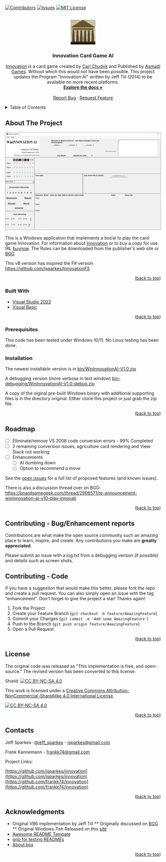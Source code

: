 <div id="top"></div>
<!--
*** Thanks for checking out the Best-README-Template. If you have a suggestion
*** that would make this better, please fork the repo and create a pull request
*** or simply open an issue with the tag "enhancement".
*** Don't forget to give the project a star!
*** Thanks again! Now go create something AMAZING! :D
-->



<!-- PROJECT SHIELDS -->
<!--
*** I'm using markdown "reference style" links for readability.
*** Reference links are enclosed in brackets [ ] instead of parentheses ( ).
*** See the bottom of this document for the declaration of the reference variables
*** for contributors-url, forks-url, etc. This is an optional, concise syntax you may use.
*** https://www.markdownguide.org/basic-syntax/#reference-style-links
-->
[![Contributors][contributors-shield]][contributors-url]
[![Issues][issues-shield]][issues-url]
[![MIT License][license-shield]][license-url]



<!-- PROJECT LOGO -->
<br />
<div align="center">
  <a href="https://github.com/frankk74/innovation">
    <img src="images/icon.png" alt="Logo" width="80" height="80">
  </a>

<h3 align="center">Innovation Card Game AI</h3>

  <p align="center">
    <a href="https://boardgamegeek.com/boardgame/63888/innovation">Innovation</a> is a card game created by <a href="https://boardgamegeek.com/boardgamedesigner/6001/carl-chudyk">Carl Chudyk</a>  and Published by <a href="https://asmadigames.com/">Asmadi Games</a>. Without which this would not have been possible. This project updates the Program "Innovation AI" written by Jeff Till (2014) to be available on more recent platforms.
    <br />
    <a href="https://github.com/frankk74/innovation"><strong>Explore the docs »</strong></a>
    <br />
    <br />
    <a href="https://github.com/frankk74/innovation/issues">Report Bug</a>
    ·
    <a href="https://github.com/frankk74/innovation/issues">Request Feature</a>
  </p>
</div>



<!-- TABLE OF CONTENTS -->
<details>
  <summary>Table of Contents</summary>
  <ol>
    <li>
      <a href="#about-the-project">About The Project</a>
      <ul>
        <li><a href="#built-with">Built With</a></li>
      </ul>
    </li>
    <li>
      <a href="#getting-started">Getting Started</a>
      <ul>
        <li><a href="#prerequisites">Prerequisites</a></li>
        <li><a href="#installation">Installation</a></li>
      </ul>
    </li>
    <li><a href="#usage">Usage</a></li>
    <li><a href="#roadmap">Roadmap</a></li>
    <li><a href="#contributing">Contributing</a></li>
    <li><a href="#license">License</a></li>
    <li><a href="#contact">Contact</a></li>
    <li><a href="#acknowledgments">Acknowledgments</a></li>
  </ol>
</details>


<!-- ABOUT THE PROJECT -->
## About The Project

[![Product Name Screen Shot][product-screenshot]](https://example.com)

This is a Windows application that implements a bot/ai to play the card game Innovation. For information about [Innovation](https://boardgamegeek.com/boardgame/63888/innovation) or to buy a copy for use IRL [buynow](https://asmadigames.com/buy-games.php).
The Rules can be downloaded from the publisher's web site or [BGG](https://boardgamegeek.com/file/download_redirect/a61f827ce4f5cbbe406b61adb27621a00abd1b73db09defd/InnoV3rules_spreads.pdf)

This vB version has inspired the F# version https://github.com/jsparkes/InnovationFS

<p align="right">(<a href="#top">back to top</a>)</p>

### Built With

* [Visual Studio 2022](https://en.wikipedia.org/wiki/Microsoft_Visual_Studio)
* [Visual Basic](https://en.wikipedia.org/wiki/Visual_Basic_.NET)

<p align="right">(<a href="#top">back to top</a>)</p>

<!-- GETTING STARTED -->

### Prerequisites

This code has been tested under Windows 10/11. No Linux testing has been done.

### Installation

The newest installable version is in  [bin/WinInnovationAI-V1.0.zip](https://github.com/frankk74/innovation/blob/master/bin/WinInnovationAI-V1.0.zip)

A debugging version (more verbose in text window) [bin-debugging/WinInnovationAI-V1.0-debug.zip](https://github.com/frankk74/innovation/raw/master/bin-debug/WinInnovationAI-V1.0-debug.zip)

A copy of the oiginal pre-built Windows binary with additional supporting files is in the directory original. Either clone this project
 or just grab the zip file.

<p align="right">(<a href="#top">back to top</a>)</p>


<!-- ROADMAP -->
## Roadmap

- [ ] Eliminate/remove VS 2008 code conversion errors - 99% Completed
- [ ] 2 remaining conversion issues, agriculture card rendering and View Stack not working
- [ ] Enhancements
    - [ ] AI dumbing down
    - [ ] Option to recommend a move

See the [open issues](https://github.com/jsparkes/innovation/issues) for a full list of proposed features (and known issues).

There is also a discussion thread over on BGG: https://boardgamegeek.com/thread/2906571/re-announcement-wininnovation-ai-v10-play-innovati

<p align="right">(<a href="#top">back to top</a>)</p>

<!-- CONTRIBUTING -->
## Contributing - Bug/Enhancement reports

Contributions are what make the open source community such an amazing place to learn, inspire, and create. Any contributions you make are **greatly appreciated**.

Please submit an issue with a log.txt from a debugging verison (if possible) and details such as screen shots.

## Contributing - Code

If you have a suggestion that would make this better, please fork the repo and create a pull request. You can also simply open an issue with the tag "enhancement".
Don't forget to give the project a star! Thanks again!

1. Fork the Project
2. Create your Feature Branch (`git checkout -b feature/AmazingFeature`)
3. Commit your Changes (`git commit -m 'Add some AmazingFeature'`)
4. Push to the Branch (`git push origin feature/AmazingFeature`)
5. Open a Pull Request

<p align="right">(<a href="#top">back to top</a>)</p>

<!-- LICENSE -->
## License

The original code was released as "This implementation is free, and open-source."
The revised version has been converted to this license.

Shield: [![CC BY-NC-SA 4.0][cc-by-nc-sa-shield]][cc-by-nc-sa]

This work is licensed under a
[Creative Commons Attribution-NonCommercial-ShareAlike 4.0 International License][cc-by-nc-sa].

[![CC BY-NC-SA 4.0][cc-by-nc-sa-image]][cc-by-nc-sa]

[cc-by-nc-sa]: http://creativecommons.org/licenses/by-nc-sa/4.0/
[cc-by-nc-sa-image]: https://licensebuttons.net/l/by-nc-sa/4.0/88x31.png
[cc-by-nc-sa-shield]: https://img.shields.io/badge/License-CC%20BY--NC--SA%204.0-lightgrey.svg

<p align="right">(<a href="#top">back to top</a>)</p>

<!-- CONTACT -->
## Contacts

Jeff Sparkes- [@jeff_sparkes](https://twitter.com/jeff_sparkes) - jsparkes@gmail.com

Frank Kannemann - frankk74@gmail.com

Project Links: 


[https://github.com/jsparkes/innovation](https://github.com/jsparkes/innovation)
[https://github.com/frankk74/innovation](https://github.com/frankk74/innovation)

<p align="right">(<a href="#top">back to top</a>)</p>



<!-- ACKNOWLEDGMENTS -->
## Acknowledgments

* Original VB6 implementation by Jeff Till
** Originally discussed on [BGG](https://boardgamegeek.com/thread/896090/innovation-computer-game-windows/page/1)
** Original Windows 7ish Released on this [site](https://www.slightlymagic.net/forum/viewforum.php?f=108)
* [Awesome README Tempate](https://github.com/othneildrew/Best-README-Template)
* [grip for testing READMEs](https://github.com/joeyespo/grip)
* [About box](https://www.codeproject.com/Articles/7390/About-The-About-Box)

<p align="right">(<a href="#top">back to top</a>)</p>



<!-- MARKDOWN LINKS & IMAGES -->
<!-- https://www.markdownguide.org/basic-syntax/#reference-style-links -->
[contributors-shield]: https://img.shields.io/github/contributors/jsparkes/innovation.svg?style=for-the-badge
[contributors-url]: https://github.com/jsparkes/innovation/graphs/contributors
[forks-shield]: https://img.shields.io/github/forks/jsparkes/innovation.svg?style=for-the-badge
[forks-url]: https://github.com/jsparkes/innovation/network/members
[stars-shield]: https://img.shields.io/github/stars/jsparkes/innovation.svg?style=for-the-badge
[stars-url]: https://github.com/jsparkes/innovation/stargazers
[issues-shield]: https://img.shields.io/github/issues/jsparkes/innovation.svg?style=for-the-badge
[issues-url]: https://github.com/jsparkes/innovation/issues
[license-shield]: https://img.shields.io/github/license/jsparkes/innovation.svg?style=for-the-badge
[license-url]: https://github.com/jsparkes/innovation/blob/master/LICENSE.txt
[linkedin-shield]: https://img.shields.io/badge/-LinkedIn-black.svg?style=for-the-badge&logo=linkedin&colorB=555
[linkedin-url]: https://linkedin.com/in/linkedin_username
[product-screenshot]: images/screenshot0.png
